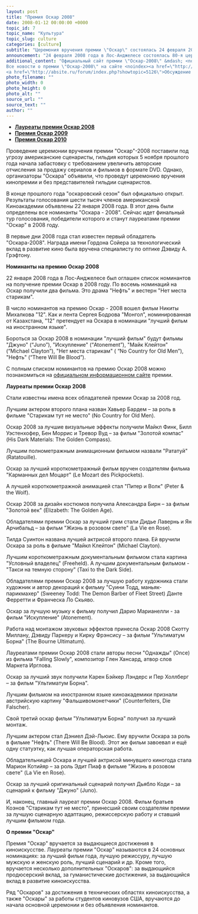 ```yaml
---
layout: post
title: "Премия Оскар 2008"
date: 2008-01-12 00:00:00 +0000
topic_id: 7
topic_name: "Культура"
topic_slug: culture
categories: [culture]
subtitle: "Церемония вручения премии \"Оскар\" состоялась 24 февраля 2008 года"
announcement: "24 февраля 2008 года в Лос-Анджелесе состоялась 80-я церемония вручения знаменитой премии \"Оскар\". Полный список фильмов, которые будут претендовать на получение премии \"Оскар\", стал известен 22 января 2008 года. Российский претендент на премию \"Оскар\" в 2008 году - фильм Никиты Михалкова \"12\"."
additional_content: "Официальный сайт премии \"Оскар-2008\" &mdash; <noindex><a href=\"http://www.oscar.com/\" target=\"_blank\" rel=\"nofollow\">http://www.oscar.com/</a></noindex>
Все новости о премии \"Оскар-2008\" на сайте <noindex><a href=\"http://www.oscars.org/\" target=\"_blank\" rel=\"nofollow\">http://www.oscars.org/</a></noindex>
<a href=\"http://absite.ru/forum/index.php?showtopic=5126\">Обсуждение 79-й церемонии вручения премии Оскар (2007)</a>"
photo_filename: ""
photo_width: 0
photo_height: 0
photo_alt: ""
source_url: ""
source_text: ""
author: ""
---
```

- <strong><a href="#winners">Лауреаты премии Оскар 2008</a></strong>
- <strong><a href="http://absite.ru/txt/culture/2777.html">Премия Оскар 2009</a></strong>
- <strong><a href="http://absite.ru/txt/culture/2780.html">Премия Оскар 2010</a></strong>


Проведение церемонии вручения премии "Оскар"-2008 поставили под угрозу американские сценаристы, гильдия которых 5 ноября прошлого года начала забастовку с требованием увеличить авторские отчисления за продажу сериалов и фильмов в формате DVD. Однако, организаторы "Оскара" объявили, что проведут церемонию вручения кинопремии и без представителей гильдии сценаристов.

В конце прошлого года "оскаровский сезон" был официально открыт. Результаты голосования шести тысяч членов американской Киноакадемии объявлены 22 января 2008 года. В этот день были определены все номинанты "Оскара - 2008". Сейчас идет финальный тур голосования, победители которого и станут лауреатами премии "Оскар" в 2008 году.

В первые дни 2008 года стал известен первый обладатель "Оскара-2008". Награда имени Гордона Сойера за технологический вклад в развитие кино была вручена специалисту по оптике Дэвиду А. Грэфтону.


<strong>Номинанты на премию Оскар 2008</strong>

22 января 2008 года в Лос-Анджелесе был оглашен список номинантов на получение премии Оскар в 2008 году. По восемь номинаций на Оскар получили два фильма. Это драма "Нефть" и вестерн "Нет места старикам".

В число номинантов на премию Оскар - 2008 вошел фильм Никиты Михалкова "12". Как и лента Сергея Бодрова "Монгол", номинированная от Казахстана, "12" претендует на Оскара в номинации "лучший фильм на иностранном языке".

Бороться за Оскар 2008 в номинации "лучший фильм" будут фильмы "Джуно" (“Juno”), "Искупление" (“Atonement”), "Майк Клейтон" (“Michael Clayton”), "Нет места старикам" ( “No Country for Old Men”), "Нефть" (“There Will Be Blood”).

С полным списком номинантов на премию Оскар 2008 можно познакомиться <noindex>на <a href="http://www.oscars.org/80academyawards/nominees/index.html" target="_blank" rel="nofollow">официальном информационном сайте</a></noindex> премии.


<strong>Лауреаты премии Оскар 2008</strong><a name="winners"> </a>

Стали известны имена всех обладателей премии Оскар за 2008 год.

Лучшим актером второго плана назван Хавьер Бардем – за роль в фильме "Старикам тут не место" (No Country for Old Men).

Оскар 2008 за лучшие визуальные эффекты получили Майкл Финк, Билл Уэстенхофер, Бен Моррис и Тревор Вуд – за фильм "Золотой компас" (His Dark Materials: The Golden Compass).

Лучшим полнометражным анимационным фильмом назвали "Рататуй" (Ratatouille).

Оскар за лучший короткометражный фильм вручен создателям фильма "Карманных дел Моцарт" (Le Mozart des Pickpockets).

А лучшей короткометражной анимацией стал "Питер и Волк" (Peter & the Wolf).

Оскар 2008 за дизайн костюмов получила Александра Бирн – за фильм "Золотой век" (Elizabeth: The Golden Age).

Обладателями премии Оскар за лучший грим стали Дидье Лавернь и Ян Арчибальд – за фильм "Жизнь в розовом свете" (La Vie en Rose).

Тилда Суинтон названа лучшей актрисой второго плана. Ей вручили Оскара за роль в фильме "Майкл Клейтон" (Michael Clayton).

Лучшим короткометражным документальным фильмом стала картина "Условный владелец" (Freeheld). А лучшим документальным фильмом - "Такси на темную сторону" (Taxi to the Dark Side).

Обладателями премии Оскар 2008 за лучшую работу художника стали художник и автор декораций к фильму "Суини Тодд, маньяк-парикмахер" (Sweeney Todd: The Demon Barber of Fleet Street) Данте Ферретти и Франческа Ло Скьяво.

Оскар за лучшую музыку к фильму получил Дарио Марианелли - за фильм "Искупление" (Atonement).

Работа над монтажом звуковых эффектов принесла Оскар 2008 Скотту Миллану, Дэвиду Паркеру и Кирку Фрэнсису – за фильм "Ультиматум Борна" (The Bourne Ultimatum).

Лауреатами премии Оскар 2008 стали авторы песни "Однажды" (Once) из фильма "Falling Slowly", композитор Глен Хансард, атвор слов Маркета Ирглова.

Оскар за лучший звук получили Карен Бэйкер Лэндерс и Пер Холлберг – за фильм "Ультиматум Борна".

Лучшим фильмом на иностранном языке киноакадемики признали австрийскую картину "Фальшивомонетчики" (Counterfeiters, Die Falscher).

Свой третий оскар фильм "Ультиматум Борна" получил за лучший монтаж.

Лучшим актером стал Дэниел Дэй-Льюис. Ему вручили Оскара за роль в фильме "Нефть" (There Will Be Blood). Этот же фильм завоевал и ещё одну статуэтку, как лучшая операторская работа.

Обладательницей Оскара и лучшей актрисой минувшего киногода стала Марион Котийяр – за роль Эдит Пиаф в фильме "Жизнь в розовом свете" (La Vie en Rose).

Оскар за лучший оригинальный сценарий получил Дьябло Коди – за сценарий к фильму "Джуно" (Juno).

И, наконец, главный лауреат премии Оскар 2008. Фильм братьев Коэнов "Старикам тут не место", принесший своим создателям премии за лучшую сценарную адаптацию, режиссерскую работу и ставший лучшим фильмом года.


<strong>О премии "Оскар"</strong>

Премия "Оскар" вручается за выдающиеся достижения в киноискусстве. Лауреаты премии "Оскар" называются в 24 основных номинациях: за лучший фильм года, лучшую режиссуру, лучшую мужскую и женскую роль, лучший сценарий и др. Кроме того, вручается несколько дополнительных "Оскаров": за выдающийся продюсерский вклад, за гуманистические достижения, за выдающийся вклад в развитие киноискусства.

Ряд "Оскаров" за достижения в технических областях киноискусства, а также "Оскары" за работы студентов киновузов США, вручаются до начала основной церемонии и без объявления номинантов.
